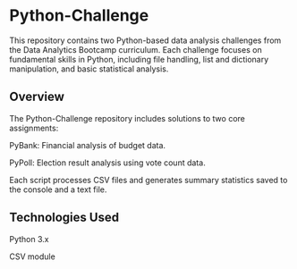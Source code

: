 # Python-Challenge
This repository contains two Python-based data analysis challenges from the Data Analytics Bootcamp curriculum. Each challenge focuses on fundamental skills in Python, including file handling, list and dictionary manipulation, and basic statistical analysis.

## Overview
The Python-Challenge repository includes solutions to two core assignments:

PyBank: Financial analysis of budget data.

PyPoll: Election result analysis using vote count data.

Each script processes CSV files and generates summary statistics saved to the console and a text file.

## Technologies Used
Python 3.x

CSV module
